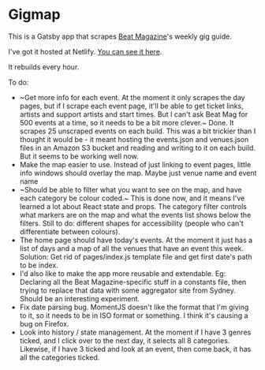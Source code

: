 # Gigmap
This is a Gatsby app that scrapes [Beat Magazine](https://www.beat.com.au/gig-guide/)'s weekly gig guide.

I've got it hosted at Netlify. [You can see it here](https://gigmap.netlify.com).

It rebuilds every hour.

To do:
- ~Get more info for each event. At the moment it only scrapes the day pages, but if I scrape each event page, it'll be able to get ticket links, artists and support artists and start times. But I can't ask Beat Mag for 500 events at a time, so it needs to be a bit more clever.~ Done. It scrapes 25 unscraped events on each build. This was a bit trickier than I thought it would be - it meant hosting the events.json and venues.json files in an Amazon S3 bucket and reading and writing to it on each build. But it seems to be working well now.
- Make the map easier to use. Instead of just linking to event pages, little info windows should overlay the map. Maybe just venue name and event name
- ~Should be able to filter what you want to see on the map, and have each category be colour coded.~ This is done now, and it means I've learned a lot about React state and props. The category filter controls what markers are on the map and what the events list shows below the filters. Still to do: different shapes for accessibility (people who can't differentiate between colours).
- The home page should have today's events. At the moment it just has a list of days and a map of all the venues that have an event this week. Solution: Get rid of pages/index.js template file and get first date's path to be index.
- I'd also like to make the app more reusable and extendable. Eg: Declaring all the Beat Magazine-specific stuff in a constants file, then trying to replace that data with some aggregator site from Sydney. Should be an interesting experiment.
- Fix date parsing bug. MomentJS doesn't like the format that I'm giving to it, so it needs to be in ISO format or something. I think it's causing a bug on Firefox.
- Look into history / state management. At the moment if I have 3 genres ticked, and I click over to the next day, it selects all 8 categories. Likewise, if I have 3 ticked and look at an event, then come back, it has all the categories ticked.
